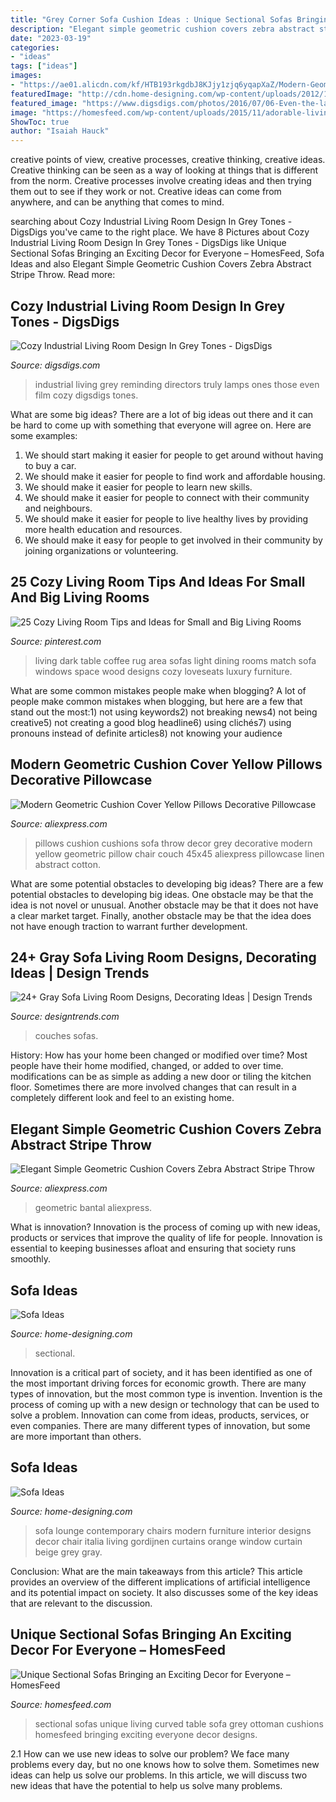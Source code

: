 ```yaml
---
title: "Grey Corner Sofa Cushion Ideas : Unique Sectional Sofas Bringing An Exciting Decor For Everyone – Homesfeed"
description: "Elegant simple geometric cushion covers zebra abstract stripe throw"
date: "2023-03-19"
categories:
- "ideas"
tags: ["ideas"]
images:
- "https://ae01.alicdn.com/kf/HTB193rkgdbJ8KJjy1zjq6yqapXaZ/Modern-Geometric-Cushion-Cover-Yellow-Pillows-Decorative-Pillowcase-Grey-Throw-Pillows-Sofa-Chair-Cushion-Cover-Home.jpg"
featuredImage: "http://cdn.home-designing.com/wp-content/uploads/2012/10/Red-sofa.jpeg"
featured_image: "https://www.digsdigs.com/photos/2016/07/06-Even-the-lamps-are-truly-industrial-reminding-those-of-film-directors-ones-775x1167.jpg"
image: "https://homesfeed.com/wp-content/uploads/2015/11/adorable-living-room-ideas-with-unique-curved-sectional-sofas-in-grey-with-colorful-cushions-and-ottoman-coffee-table-and-unique-sideboard-and-armchair.jpg"
ShowToc: true
author: "Isaiah Hauck"
---
```



creative points of view, creative processes, creative thinking, creative ideas.
Creative thinking can be seen as a way of looking at things that is different from the norm. Creative processes involve creating ideas and then trying them out to see if they work or not. Creative ideas can come from anywhere, and can be anything that comes to mind.

	

		
searching about Cozy Industrial Living Room Design In Grey Tones - DigsDigs you've came to the right place. We have 8 Pictures about Cozy Industrial Living Room Design In Grey Tones - DigsDigs like Unique Sectional Sofas Bringing an Exciting Decor for Everyone – HomesFeed, Sofa Ideas and also Elegant Simple Geometric Cushion Covers Zebra Abstract Stripe Throw. Read more:
		
    
## Cozy Industrial Living Room Design In Grey Tones - DigsDigs

<img loading=lazy src="https://www.digsdigs.com/photos/2016/07/06-Even-the-lamps-are-truly-industrial-reminding-those-of-film-directors-ones-775x1167.jpg" onerror="this.onerror=null;this.src='https://tse1.mm.bing.net/th?id=OIP.tzKRIakJrfdw08IPPBvq0wHaLJ&amp;pid=15.1';" alt="Cozy Industrial Living Room Design In Grey Tones - DigsDigs">

_Source: digsdigs.com_

>industrial living grey reminding directors truly lamps ones those even film cozy digsdigs tones. 

	

What are some big ideas?
There are a lot of big ideas out there and it can be hard to come up with something that everyone will agree on. Here are some examples:
1. We should start making it easier for people to get around without having to buy a car.
2. We should make it easier for people to find work and affordable housing.
3. We should make it easier for people to learn new skills.
4. We should make it easier for people to connect with their community and neighbours.
5. We should make it easier for people to live healthy lives by providing more health education and resources.
6. We should make it easy for people to get involved in their community by joining organizations or volunteering.

    
## 25 Cozy Living Room Tips And Ideas For Small And Big Living Rooms

<img loading=lazy src="https://i.pinimg.com/originals/ea/5e/32/ea5e32c08284ad7d5b8694da2ca2ca03.jpg" onerror="this.onerror=null;this.src='https://tse1.mm.bing.net/th?id=OIP.b9DAK-93I6c3AW1JLvGplAHaE8&amp;pid=15.1';" alt="25 Cozy Living Room Tips and Ideas for Small and Big Living Rooms">

_Source: pinterest.com_

>living dark table coffee rug area sofas light dining rooms match sofa windows space wood designs cozy loveseats luxury furniture. 

	

What are some common mistakes people make when blogging?
A lot of people make common mistakes when blogging, but here are a few that stand out the most:1) not using keywords2) not breaking news4) not being creative5) not creating a good blog headline6) using clichés7) using pronouns instead of definite articles8) not knowing your audience

    
## Modern Geometric Cushion Cover Yellow Pillows Decorative Pillowcase

<img loading=lazy src="https://ae01.alicdn.com/kf/HTB193rkgdbJ8KJjy1zjq6yqapXaZ/Modern-Geometric-Cushion-Cover-Yellow-Pillows-Decorative-Pillowcase-Grey-Throw-Pillows-Sofa-Chair-Cushion-Cover-Home.jpg" onerror="this.onerror=null;this.src='https://tse3.mm.bing.net/th?id=OIP.a0PafI4JrGXLdnjsAsYIhwHaHa&amp;pid=15.1';" alt="Modern Geometric Cushion Cover Yellow Pillows Decorative Pillowcase">

_Source: aliexpress.com_

>pillows cushion cushions sofa throw decor grey decorative modern yellow geometric pillow chair couch 45x45 aliexpress pillowcase linen abstract cotton. 

	

What are some potential obstacles to developing big ideas?
There are a few potential obstacles to developing big ideas. One obstacle may be that the idea is not novel or unusual. Another obstacle may be that it does not have a clear market target. Finally, another obstacle may be that the idea does not have enough traction to warrant further development.

    
## 24+ Gray Sofa Living Room Designs, Decorating Ideas | Design Trends

<img loading=lazy src="https://images.designtrends.com/wp-content/uploads/2016/03/15103200/Curved-Gray-Sofa-Design.jpeg" onerror="this.onerror=null;this.src='https://tse2.mm.bing.net/th?id=OIP.C2p594CgwvhLqBHYi2nrEgHaFj&amp;pid=15.1';" alt="24+ Gray Sofa Living Room Designs, Decorating Ideas | Design Trends">

_Source: designtrends.com_

>couches sofas. 

	

History: How has your home been changed or modified over time?
Most people have their home modified, changed, or added to over time. modifications can be as simple as adding a new door or tiling the kitchen floor. Sometimes there are more involved changes that can result in a completely different look and feel to an existing home.

    
## Elegant Simple Geometric Cushion Covers Zebra Abstract Stripe Throw

<img loading=lazy src="https://ae01.alicdn.com/kf/HTB1FdhGKVXXXXX2XpXXq6xXFXXX6/Elegant-Simple-Geometric-Cushion-Covers-Zebra-Abstract-Stripe-Throw-Pillow-Cases-Yellow-Grey-Color-Bedroom-Sofa.jpg" onerror="this.onerror=null;this.src='https://tse1.mm.bing.net/th?id=OIP.38wYRJOUY-ypPgrD5nvUEgHaHa&amp;pid=15.1';" alt="Elegant Simple Geometric Cushion Covers Zebra Abstract Stripe Throw">

_Source: aliexpress.com_

>geometric bantal aliexpress. 

	

What is innovation?
Innovation is the process of coming up with new ideas, products or services that improve the quality of life for people. Innovation is essential to keeping businesses afloat and ensuring that society runs smoothly.

    
## Sofa Ideas

<img loading=lazy src="http://cdn.home-designing.com/wp-content/uploads/2012/10/Red-sofa.jpeg" onerror="this.onerror=null;this.src='https://tse3.mm.bing.net/th?id=OIP.UQPY43_PF8bDFODZlo8GHAHaFR&amp;pid=15.1';" alt="Sofa Ideas">

_Source: home-designing.com_

>sectional. 

	

Innovation is a critical part of society, and it has been identified as one of the most important driving forces for economic growth. There are many types of innovation, but the most common type is invention. Invention is the process of coming up with a new design or technology that can be used to solve a problem. Innovation can come from ideas, products, services, or even companies. There are many different types of innovation, but some are more important than others.

    
## Sofa Ideas

<img loading=lazy src="http://cdn.home-designing.com/wp-content/uploads/2012/10/Contemporary-black-lounge-chairs.jpeg" onerror="this.onerror=null;this.src='https://tse4.mm.bing.net/th?id=OIP.byaEHHlxIq1yZZ9iWktfnQHaEs&amp;pid=15.1';" alt="Sofa Ideas">

_Source: home-designing.com_

>sofa lounge contemporary chairs modern furniture interior designs decor chair italia living gordijnen curtains orange window curtain beige grey gray. 

	

Conclusion: What are the main takeaways from this article?
This article provides an overview of the different implications of artificial intelligence and its potential impact on society. It also discusses some of the key ideas that are relevant to the discussion.

    
## Unique Sectional Sofas Bringing An Exciting Decor For Everyone – HomesFeed

<img loading=lazy src="https://homesfeed.com/wp-content/uploads/2015/11/adorable-living-room-ideas-with-unique-curved-sectional-sofas-in-grey-with-colorful-cushions-and-ottoman-coffee-table-and-unique-sideboard-and-armchair.jpg" onerror="this.onerror=null;this.src='https://tse3.mm.bing.net/th?id=OIP.dtMHoGaBp_LvDTX7P9WN-gHaI3&amp;pid=15.1';" alt="Unique Sectional Sofas Bringing an Exciting Decor for Everyone – HomesFeed">

_Source: homesfeed.com_

>sectional sofas unique living curved table sofa grey ottoman cushions homesfeed bringing exciting everyone decor designs. 

	

2.1 How can we use new ideas to solve our problem?
We face many problems every day, but no one knows how to solve them. Sometimes new ideas can help us solve our problems. In this article, we will discuss two new ideas that have the potential to help us solve many problems.

